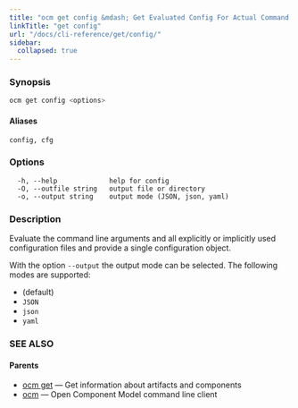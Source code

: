 ```yaml
---
title: "ocm get config &mdash; Get Evaluated Config For Actual Command Call"
linkTitle: "get config"
url: "/docs/cli-reference/get/config/"
sidebar:
  collapsed: true
---
```


### Synopsis

```bash
ocm get config <options>
```

#### Aliases

```text
config, cfg
```

### Options

```text
  -h, --help             help for config
  -O, --outfile string   output file or directory
  -o, --output string    output mode (JSON, json, yaml)
```

### Description

Evaluate the command line arguments and all explicitly
or implicitly used configuration files and provide
a single configuration object.


With the option <code>--output</code> the output mode can be selected.
The following modes are supported:
  - <code></code> (default)
  - <code>JSON</code>
  - <code>json</code>
  - <code>yaml</code>

### SEE ALSO

#### Parents

* [ocm get](ocm_get.md)	 &mdash; Get information about artifacts and components
* [ocm](ocm.md)	 &mdash; Open Component Model command line client

